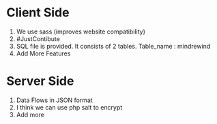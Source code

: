 # Client Side
1. We use sass (improves website compatibility)
2. #JustContibute
3. SQL file is provided. It consists of 2 tables. Table_name : mindrewind
4. Add More Features

# Server Side
1. Data Flows in JSON format
2. I think we can use php salt to encrypt
3. Add more
